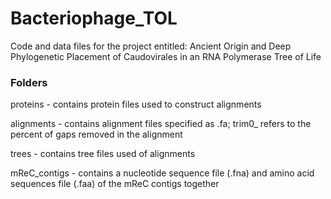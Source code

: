 # Bacteriophage_TOL
Code and data files for the project entitled: Ancient Origin and Deep Phylogenetic Placement of Caudovirales in an RNA Polymerase Tree of Life

### Folders
proteins - contains protein files used to construct alignments

alignments - contains alignment files specified as .fa; trim0_ refers to the percent of gaps removed in the alignment

trees - contains tree files used of alignments

mReC_contigs - contains a nucleotide sequence file (.fna) and amino acid sequences file (.faa) of the mReC contigs together
